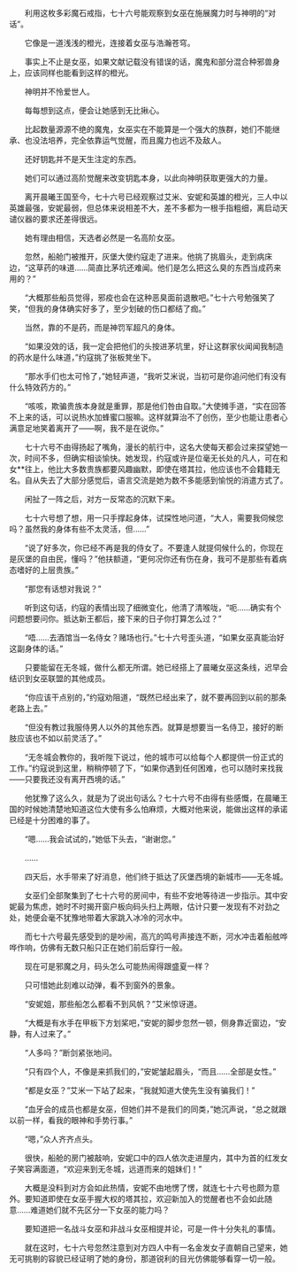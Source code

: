 　　利用这枚多彩魔石戒指，七十六号能观察到女巫在施展魔力时与神明的“对话”。

　　它像是一道浅浅的橙光，连接着女巫与浩瀚苍穹。

　　事实上不止是女巫，如果文献记载没有错误的话，魔鬼和部分混合种邪兽身上，应该同样也能看到这样的橙光。

　　神明并不怜爱世人。

　　每每想到这点，便会让她感到无比揪心。

　　比起数量源源不绝的魔鬼，女巫实在不能算是一个强大的族群，她们不能继承、也没法培养，完全依靠运气觉醒，而且魔力也远不及敌人。

　　还好钥匙并不是天生注定的东西。

　　她们可以通过高阶觉醒来改变钥匙本身，以此向神明获取更强大的力量。

　　离开晨曦王国至今，七十六号已经观察过艾米、安妮和英雄的橙光，三人中以英雄最强，安妮最弱，但总体来说相差不大，差不多都为一根手指粗细，离启动天谴仪器的要求还差得很远。

　　她有理由相信，天选者必然是一名高阶女巫。

　　忽然，船舱门被推开，灰堡大使约寇走了进来。他挑了挑眉头，走到病床边，“这草药的味道……简直比茅坑还难闻。他们是怎么把这么臭的东西当成药来用的？”

　　“大概那些船员觉得，邪疫也会在这种恶臭面前退散吧。”七十六号勉强笑了笑，“但我的身体确实好多了，至少划破的伤口都结了痂。”

　　当然，靠的不是药，而是神罚军超凡的身体。

　　“如果没效的话，我一定会把他们的头按进茅坑里，好让这群家伙闻闻我制造的药水是什么味道，”约寇挑了张板凳坐下。

　　“那水手们也太可怜了，”她轻声道，“我听艾米说，当初可是你追问他们有没有什么特效药方的。”

　　“咳咳，欺骗贵族本身就是重罪，那是他们咎由自取。”大使摊手道，“实在回答不上来的话，可以说热水加蜂蜜口服嘛。这样就算治不了创伤，至少也能让患者心满意足地笑着离开了——啊，我不是在说你。”

　　七十六号不由得扬起了嘴角，漫长的航行中，这名大使每天都会过来探望她一次，时间不多，但确实相谈愉快。她发现，约寇或许是位毫无长处的凡人，可在和女**往上，他比大多数贵族都要风趣幽默，即使在塔其拉，他应该也不会籍籍无名。自从失去了大部分感觉后，语言交流是她为数不多能感到愉悦的消遣方式了。

　　闲扯了一阵之后，对方一反常态的沉默下来。

　　七十六号想了想，用一只手撑起身体，试探性地问道，“大人，需要我伺候您吗？虽然我的身体有些不太灵活，但……”

　　“说了好多次，你已经不再是我的侍女了。不要逢人就提伺候什么的，你现在是灰堡的自由民，懂吗？”他扶额道，“更何况你还有伤在身，我可不是那些有着病态嗜好的上层贵族。”

　　“那您有话想对我说？”

　　听到这句话，约寇的表情出现了细微变化，他清了清喉咙，“呃……确实有个问题想要问你。抵达新王都后，接下来的日子你打算怎么过？”

　　“唔……去酒馆当一名侍女？赌场也行。”七十六号歪头道，“如果女巫真能治好这副身体的话。”

　　只要能留在无冬城，做什么都无所谓。她已经搭上了晨曦女巫这条线，迟早会结识到女巫联盟的其他成员。

　　“你应该干点别的，”约寇劝阻道，“既然已经出来了，就不要再回到以前的那条老路上去。”

　　“但没有教过我服侍男人以外的其他东西。就算是想要当一名侍卫，接好的断肢应该也不如以前灵活了。”

　　“无冬城会教你的，我听陛下说过，他的城市可以给每个人都提供一份正式的工作。”约寇说到这里，稍稍停顿了下，“如果你遇到任何困难，也可以随时来找我——只要我还没有离开西境的话。”

　　他犹豫了这么久，就是为了说出句话么？七十六号不由得有些感慨，在晨曦王国的时候她清楚地知道这位大使有多么怕麻烦，大概对他来说，能做出这样的承诺已经是十分困难的事了。

　　“嗯……我会试试的，”她低下头去，“谢谢您。”

　　……

　　四天后，水手带来了好消息，他们终于抵达了灰堡西境的新城市——无冬城。

　　女巫们全部聚集到了七十六号的房间中，有些不安地等待进一步指示。其中安妮最为焦虑，她时不时揭开窗户板向码头扫上两眼，估计只要一发现有不对劲之处，她便会毫不犹豫地带着大家跳入冰冷的河水中。

　　而七十六号最先感受到的是吵闹，高亢的鸣号声接连不断，河水冲击着船舷哗哗作响，仿佛有无数只船只正在她们前后穿行一般。

　　现在可是邪魔之月，码头怎么可能热闹得跟盛夏一样？

　　只可惜她此刻难以动弹，看不到窗外的景象。

　　“安妮姐，那些船怎么都看不到风帆？”艾米惊讶道。

　　“大概是有水手在甲板下方划桨吧，”安妮的脚步忽然一顿，侧身靠近窗边，“安静，有人过来了。”

　　“人多吗？”断剑紧张地问。

　　“只有四个人，不像是来抓我们的，”安妮皱起眉头，“而且……全部是女性。”

　　“都是女巫？”艾米一下站了起来，“我就知道大使先生没有骗我们！”

　　“血牙会的成员也都是女巫，但她们并不是我们的同类，”她沉声说，“总之就跟以前一样，看我的眼神和手势行事。”

　　“嗯，”众人齐齐点头。

　　很快，船舱的房门被敲响，安妮口中的四人依次走进屋内，其中为首的红发女子笑容满面道，“欢迎来到无冬城，远道而来的姐妹们！”

　　大概是没料到对方会如此热情，安妮不由地愣了愣，就连七十六号也颇为意外。要知道即使在女巫手握大权的塔其拉，欢迎新加入的觉醒者也不会如此随意……难道她们就不先区分一下女巫的能力吗？

　　要知道把一名战斗女巫和非战斗女巫相提并论，可是一件十分失礼的事情。

　　就在这时，七十六号忽然注意到对方四人中有一名金发女子直朝自己望来，她无可挑剔的容貌已经证明了她的身份，那道锐利的目光仿佛能够看穿一切一般。

